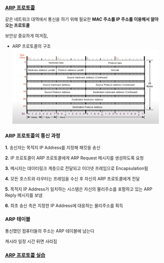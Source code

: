 ### [ARP 프로토콜](https://youtu.be/LDsp-Xb168E?list=PL0d8NnikouEWcF1jJueLdjRIC4HsUlULi)

같은 네트워크 대역에서 통신을 하기 위해 필요한 **MAC 주소를 IP 주소를 이용해서 알아오는 프로토콜**

보안상 중요하게 여겨짐, 

- ARP 프로토콜의 구조
![Untitled](../img/%EC%8A%A4%ED%81%AC%EB%A6%B0%EC%83%B7%202023-06-05%20%EC%98%A4%EC%A0%84%2012.51.44.png)

### ARP 프로토콜의 통신 과정

**1.** 송신자는 목적지 IP Address를 지정해 패킷을 송신

**2.** IP 프로토콜이 ARP 프로토콜에게 ARP Request 메시지를 생성하도록 요청

**3.** 메시지는 데이터링크 계층으로 전달되고 이더넷 프레임으로 Encapsulation됨

**4.** 모든 호스트와 라우터는 프레임을 수신 후 자신의 ARP 프로토콜에게 전달

**5.** 목적지 IP Address가 일치하는 시스템은 자신의 물리주소를 포함하고 있는 ARP Reply 메시지를 보냄

**6.** 최초 송신 측은 지정한 IP Address에 대응하는 물리주소를 획득

### ARP 테이블

통신했던 컴퓨터들의 주소는 ARP 테이블에 남는다

캐시라 일정 시간 뒤면 사라짐

### [ARP 프로토콜 실습](https://youtu.be/-M_S50Ga384?list=PL0d8NnikouEWcF1jJueLdjRIC4HsUlULi)

